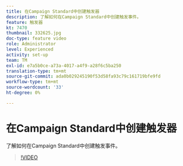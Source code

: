```yaml
---
title: 在Campaign Standard中创建触发器
description: 了解如何在Campaign Standard中创建触发事件。
feature: 触发器
kt: 7470
thumbnail: 332625.jpg
doc-type: feature video
role: Administrator
level: Experienced
activity: set-up
team: TM
exl-id: e7a5b0ce-a73a-4017-a4f9-a28f6c5ba250
translation-type: tm+mt
source-git-commit: ada0b029245190f53d58fa93c79c161719bfe9fd
workflow-type: tm+mt
source-wordcount: '33'
ht-degree: 0%

---
```


# 在Campaign Standard中创建触发器

了解如何在Campaign Standard中创建触发事件。

>[!VIDEO](https://video.tv.adobe.com/v/332625?quality=12)
